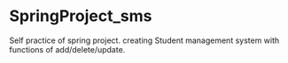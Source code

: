 # SpringProject_sms
Self practice of spring project. creating Student management system with functions of add/delete/update.
